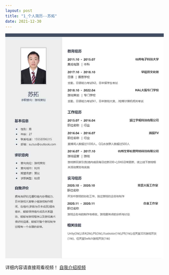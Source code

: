 ```yaml
---
layout: post
title: "1_个人简历--苏拓"
date: 2021-12-30
---
```

![Image text](https://github.com/SotakuStudio/SotakuStudio.github.io/blob/main/chnblog/image/chnresume.jpg?raw=true)

详细内容请直接观看视频！
[自我介绍视频](https://1drv.ms/v/s!Aj9fktzHJKNciN02BrABSgitCyzcvw?e=68vd63)
